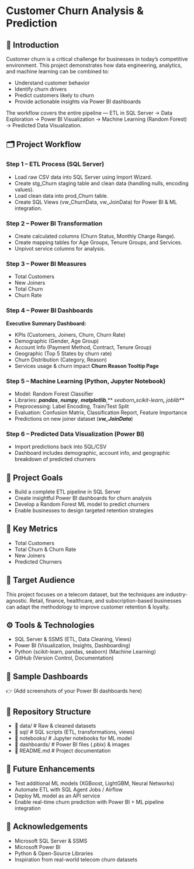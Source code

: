 # Customer Churn Analysis & Prediction
## 🚀 Introduction

Customer churn is a critical challenge for businesses in today’s competitive environment. This project demonstrates how data engineering, analytics, and machine learning can be combined to:
-   Understand customer behavior
-   Identify churn drivers
-   Predict customers likely to churn
-   Provide actionable insights via Power BI dashboards

The workflow covers the entire pipeline — ETL in SQL Server → Data Exploration → Power BI Visualization → Machine Learning (Random Forest) → Predicted Data Visualization.

## 🗂️ Project Workflow
### Step 1 – ETL Process (SQL Server)
-  Load raw CSV data into SQL Server using Import Wizard.
-  Create stg_Churn staging table and clean data (handling nulls, encoding values).
-   Load clean data into prod_Churn table.
-  Create SQL Views (vw_ChurnData, vw_JoinData) for Power BI & ML integration.

### Step 2 – Power BI Transformation
-  Create calculated columns (Churn Status, Monthly Charge Range).
-  Create mapping tables for Age Groups, Tenure Groups, and Services.
-  Unpivot service columns for analysis.

### Step 3 – Power BI Measures
-  Total Customers
-  New Joiners
-  Total Churn
-  Churn Rate

### Step 4 – Power BI Dashboards
**Executive Summary Dashboard:**
-  KPIs (Customers, Joiners, Churn, Churn Rate)
-  Demographic (Gender, Age Group)
-  Account Info (Payment Method, Contract, Tenure Group)
-  Geographic (Top 5 States by churn rate)
-  Churn Distribution (Category, Reason)
-  Services usage & churn impact
**Churn Reason Tooltip Page**

### Step 5 – Machine Learning (Python, Jupyter Notebook)
-  Model: Random Forest Classifier
-  Libraries: _**pandas**_, _**numpy**_, **_matplotlib_**,** _seaborn_**,**_scikit-learn_**,** _joblib_**
-  Preprocessing: Label Encoding, Train/Test Split
-  Evaluation: Confusion Matrix, Classification Report, Feature Importance
- Predictions on new joiner dataset (_**vw_JoinData**_)

### Step 6 – Predicted Data Visualization (Power BI)

- Import predictions back into SQL/CSV
- Dashboard includes demographic, account info, and geographic breakdown of predicted churners

## 🎯 Project Goals

- Build a complete ETL pipeline in SQL Server
- Create insightful Power BI dashboards for churn analysis
- Develop a Random Forest ML model to predict churners
- Enable businesses to design targeted retention strategies

## 📌 Key Metrics

- Total Customers
- Total Churn & Churn Rate
- New Joiners
- Predicted Churners

## 👥 Target Audience
This project focuses on a telecom dataset, but the techniques are industry-agnostic. Retail, finance, healthcare, and subscription-based businesses can adapt the methodology to improve customer retention & loyalty.

## ⚙️ Tools & Technologies

- SQL Server & SSMS (ETL, Data Cleaning, Views)
- Power BI (Visualization, Insights, Dashboarding)
- Python (scikit-learn, pandas, seaborn) (Machine Learning)
- GitHub (Version Control, Documentation)

## 📸 Sample Dashboards

👉 (Add screenshots of your Power BI dashboards here)

## 📂 Repository Structure
-   📁 data/                 # Raw & cleaned datasets  
-  📁 sql/                  # SQL scripts (ETL, transformations, views)  
-  📁 notebooks/            # Jupyter notebooks for ML model  
-  📁 dashboards/           # Power BI files (.pbix) & images  
-  📄 README.md             # Project documentation  

## 🔮 Future Enhancements

-  Test additional ML models (XGBoost, LightGBM, Neural Networks)
-  Automate ETL with SQL Agent Jobs / Airflow
-  Deploy ML model as an API service
-  Enable real-time churn prediction with Power BI + ML pipeline integration

## 🙌 Acknowledgements

- Microsoft SQL Server & SSMS
- Microsoft Power BI
- Python & Open-Source Libraries
- Inspiration from real-world telecom churn datasets

